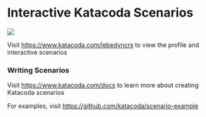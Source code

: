 # Interactive Katacoda Scenarios

[![](http://shields.katacoda.com/katacoda/lebedyncrs/count.svg)](https://www.katacoda.com/lebedyncrs "Get your profile on Katacoda.com")

Visit https://www.katacoda.com/lebedyncrs to view the profile and interactive scenarios

### Writing Scenarios
Visit https://www.katacoda.com/docs to learn more about creating Katacoda scenarios

For examples, visit https://github.com/katacoda/scenario-example
